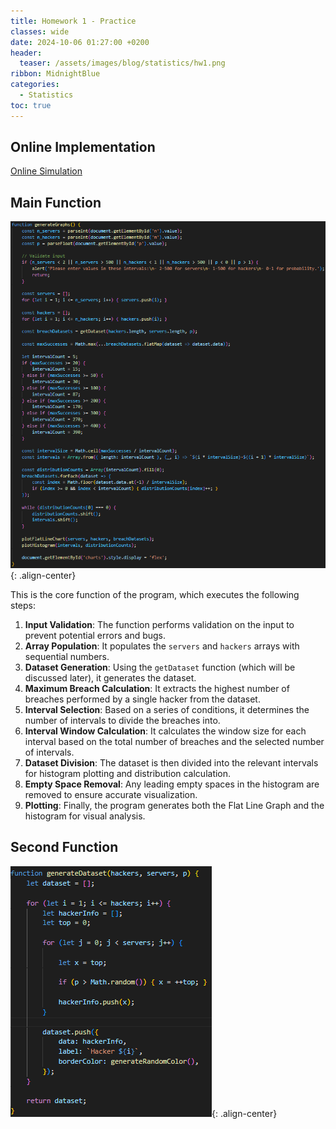 ```yaml
---
title: Homework 1 - Practice
classes: wide
date: 2024-10-06 01:27:00 +0200
header:
  teaser: /assets/images/blog/statistics/hw1.png
ribbon: MidnightBlue
categories:
  - Statistics
toc: true
---
```


## Online Implementation

[Online Simulation](https://raffo24.github.io/statistics/hw1_code/)

## Main Function
![image-center](/assets/images/blog/statistics/codes/mainFunHw1.png){: .align-center}

This is the core function of the program, which executes the following steps:
1. **Input Validation**: The function performs validation on the input to prevent potential errors and bugs.
2. **Array Population**: It populates the `servers` and `hackers` arrays with sequential numbers.
3. **Dataset Generation**: Using the `getDataset` function (which will be discussed later), it generates the dataset.
4. **Maximum Breach Calculation**: It extracts the highest number of breaches performed by a single hacker from the dataset.
5. **Interval Selection**: Based on a series of conditions, it determines the number of intervals to divide the breaches into.
6. **Interval Window Calculation**: It calculates the window size for each interval based on the total number of breaches and the selected number of intervals.
7. **Dataset Division**: The dataset is then divided into the relevant intervals for histogram plotting and distribution calculation.
8. **Empty Space Removal**: Any leading empty spaces in the histogram are removed to ensure accurate visualization.
9. **Plotting**: Finally, the program generates both the Flat Line Graph and the histogram for visual analysis.

## Second Function

![image-center](/assets/images/blog/statistics/codes/genDatasetHw1.png){: .align-center}

